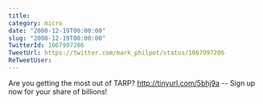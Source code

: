 ```yaml
---
title: 
category: micro
date: "2008-12-19T00:00:00"
slug: "2008-12-19T00:00:00"
TwitterId: 1067997206
TweetUrl: https://twitter.com/mark_philpot/status/1067997206
ReTweetUser: 
---
```


Are you getting the most out of TARP? http://tinyurl.com/5bhj9a -- Sign up now for your share of billions!